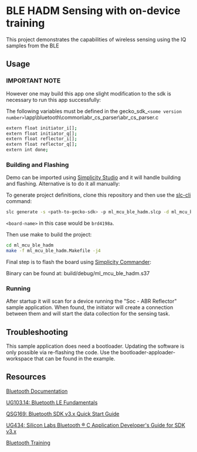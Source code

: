 # BLE HADM Sensing with on-device training

This project demonstrates the capabilities of wireless sensing using the IQ samples from the BLE 

## Usage

### IMPORTANT NOTE
However one may build this app one slight modification to the sdk is necessary to run this app successfully:

The following variables must be defined in the gecko_sdk_`<some version number>`\app\bluetooth\common\abr_cs_parser\abr_cs_parser.c

```sh
extern float initiator_i[];
extern float initiator_q[];
extern float reflector_i[];
extern float reflector_q[];
extern int done;
```

### Building and Flashing


Demo can be imported using [Simplicity Studio](https://www.silabs.com/developers/simplicity-studio) and it will handle building and flashing. Alternative is to do it all manually:

To generate project definitions, clone this repository and then use the [slc-cli](https://www.silabs.com/documents/public/user-guides/ug520-software-project-generation-configuration-with-slc-cli.pdf) command:


```sh
slc generate -s <path-to-gecko-sdk> -p ml_mcu_ble_hadm.slcp -d ml_mcu_ble_hadm --with <board-name>
```

`<board-name>` in this case would be `brd4198a`.

Then use make to build the project:

```sh
cd ml_mcu_ble_hadm
make -f ml_mcu_ble_hadm.Makefile -j4
```

Final step is to flash the board using [Simplicity Commander](https://www.silabs.com/documents/public/user-guides/ug162-simplicity-commander-reference-guide.pdf):

Binary can be found at: build/debug/ml_mcu_ble_hadm.s37

### Running
After startup it will scan for a device running the "Soc - ABR Reflector" sample application. When found, the initiator will create a connection between them and will start the data collection for the sensing task.



## Troubleshooting

This sample application does need a bootloader. Updating the software is only possible via re-flashing the code.
Use the bootloader-apploader-workspace that can be found in the example. 

## Resources

[Bluetooth Documentation](https://docs.silabs.com/bluetooth/latest/)

[UG103.14: Bluetooth LE Fundamentals](https://www.silabs.com/documents/public/user-guides/ug103-14-fundamentals-ble.pdf)

[QSG169: Bluetooth SDK v3.x Quick Start Guide](https://www.silabs.com/documents/public/quick-start-guides/qsg169-bluetooth-sdk-v3x-quick-start-guide.pdf)

[UG434: Silicon Labs Bluetooth ® C Application Developer's Guide for SDK v3.x](https://www.silabs.com/documents/public/user-guides/ug434-bluetooth-c-soc-dev-guide-sdk-v3x.pdf)

[Bluetooth Training](https://www.silabs.com/support/training/bluetooth)


